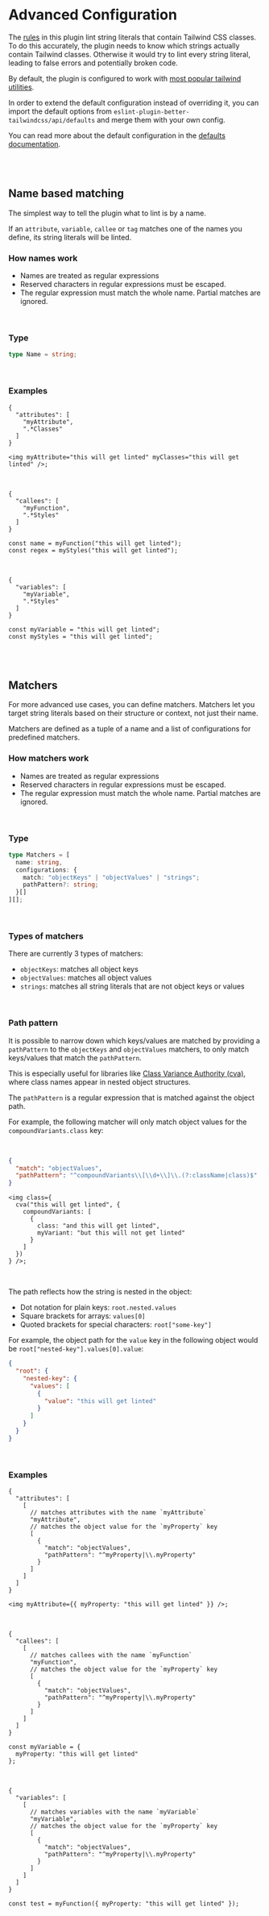 # Advanced Configuration

The [rules](../../README.md#rules) in this plugin lint string literals that contain Tailwind CSS classes. To do this accurately, the plugin needs to know which strings actually contain Tailwind classes. Otherwise it would try to lint every string literal, leading to false errors and potentially broken code.

By default, the plugin is configured to work with [most popular tailwind utilities](../../README.md#utilities).  


In order to extend the default configuration instead of overriding it, you can import the default options from `eslint-plugin-better-tailwindcss/api/defaults` and merge them with your own config.

You can read more about the default configuration in the [defaults documentation](../api/defaults.md).

<br/>
<br/>

## Name based matching

The simplest way to tell the plugin what to lint is by a name.

If an `attribute`, `variable`, `callee` or `tag` matches one of the names you define, its string literals will be linted.

### How names work

- Names are treated as regular expressions
- Reserved characters in regular expressions must be escaped.
- The regular expression must match the whole name. Partial matches are ignored.

<br/>

### Type

```ts
type Name = string;
```

<br/>

### Examples

```jsonc
{
  "attributes": [
    "myAttribute",
    ".*Classes"
  ]
}
```

```tsx
<img myAttribute="this will get linted" myClasses="this will get linted" />;
```

<br/>

```jsonc
{
  "callees": [
    "myFunction",
    ".*Styles"
  ]
}
```

```tsx
const name = myFunction("this will get linted");
const regex = myStyles("this will get linted");
```

<br/>

```jsonc
{
  "variables": [
    "myVariable",
    ".*Styles"
  ]
}
```

```tsx
const myVariable = "this will get linted";
const myStyles = "this will get linted";
```

<br/>
<br/>

## Matchers

For more advanced use cases, you can define matchers. Matchers let you target string literals based on their structure or context, not just their name.

Matchers are defined as a tuple of a name and a list of configurations for predefined matchers.

### How matchers work

- Names are treated as regular expressions
- Reserved characters in regular expressions must be escaped.
- The regular expression must match the whole name. Partial matches are ignored.

<br/>

### Type

```ts
type Matchers = [
  name: string,
  configurations: {
    match: "objectKeys" | "objectValues" | "strings";
    pathPattern?: string;
  }[]
][];
```

<br/>

### Types of matchers

There are currently 3 types of matchers:

- `objectKeys`: matches all object keys
- `objectValues`: matches all object values
- `strings`: matches all string literals that are not object keys or values

<br/>

### Path pattern

It is possible to narrow down which keys/values are matched by providing a `pathPattern` to the `objectKeys` and `objectValues` matchers, to only match keys/values that match the `pathPattern`.

This is especially useful for libraries like [Class Variance Authority (cva)](https://cva.style/docs/getting-started/installation#intellisense), where class names appear in nested object structures.

The `pathPattern` is a regular expression that is matched against the object path.  

For example, the following matcher will only match object values for the `compoundVariants.class` key:

<br/>

```json
{
  "match": "objectValues",
  "pathPattern": "^compoundVariants\\[\\d+\\]\\.(?:className|class)$"
}
```

```tsx
<img class={
  cva("this will get linted", {
    compoundVariants: [
      {
        class: "and this will get linted",
        myVariant: "but this will not get linted"
      }
    ]
  })
} />;
```

<br/>

The path reflects how the string is nested in the object:

- Dot notation for plain keys: `root.nested.values`
- Square brackets for arrays: `values[0]`
- Quoted brackets for special characters: `root["some-key"]`

For example, the object path for the `value` key in the following object would be `root["nested-key"].values[0].value`:

```json
{
  "root": {
    "nested-key": {
      "values": [
        {
          "value": "this will get linted"
        }
      ]
    }
  }
}
```

<br/>

### Examples

```jsonc
{
  "attributes": [
    [
      // matches attributes with the name `myAttribute`
      "myAttribute",
      // matches the object value for the `myProperty` key
      [
        {
          "match": "objectValues",
          "pathPattern": "^myProperty|\\.myProperty"
        }
      ] 
    ]
  ]
}
```

```tsx
<img myAttribute={{ myProperty: "this will get linted" }} />;
```

<br/>

```jsonc
{
  "callees": [
    [
      // matches callees with the name `myFunction`
      "myFunction",
      // matches the object value for the `myProperty` key
      [
        {
          "match": "objectValues",
          "pathPattern": "^myProperty|\\.myProperty"
        }
      ] 
    ]
  ]
}
```

```tsx
const myVariable = {
  myProperty: "this will get linted"
};
```

<br/>

```jsonc
{
  "variables": [
    [
      // matches variables with the name `myVariable`
      "myVariable",
      // matches the object value for the `myProperty` key
      [
        {
          "match": "objectValues",
          "pathPattern": "^myProperty|\\.myProperty"
        }
      ] 
    ]
  ]
}
```

```tsx
const test = myFunction({ myProperty: "this will get linted" });
```
